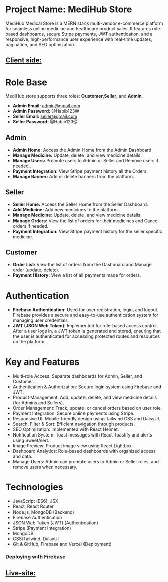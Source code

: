 # Project Name: MediHub Store
MediHub Medical Store is a MERN stack multi-vendor e-commerce platform for seamless online medicine and healthcare product sales. It features role-based dashboards, secure Stripe payments, JWT authentication, and a responsive, high-performance user experience with real-time updates, pagination, and SEO optimization.
## [Client side: ](https://github.com/ahasan2912/mediHub-client-side)
# Role Base
MediHub store supports three roles: **Customer**,**Seller**, and **Admin**.
- **Admin Email:** admin@gmail.com
- **Admin Password:** @Habib123@
- **Seller Email:** seller@gmail.com
- **Seller Password:** @Habib123@

## Admin
- **Admin Home:** Access the Admin Home from the Admin Dashboard.
- **Manage Medicine:** Update, delete, and view medicine details.
- **Manage Users:** Promote users to Admin or Seller and Remove users if needed..
- **Payment Integration:** View Stripe payment history all the Orders.
- **Manage Banner:** Add or delete banners from the platform.
    
## Seller
- **Seller Home:** Access the Seller Home from the Seller Dashboard.
- **Add Medicine:** Add new medicines to the platform..
- **Manage Medicine:** Update, delete, and view medicine details.
- **Manage Orders:** View the list of orders for their medicines and Cancel orders if needed.
- **Payment Integration:** View Stripe payment history for the seller specific medicine.

## Customer
- **Order List:** View the list of orders from the Dashboard and Manage order (update, delete).
- **Payment History:** View a list of all payments made for orders.

# Authentication
- **Firebase Authentication:** Used for user registration, login, and logout. Firebase provides a secure and easy-to-use authentication system for managing user credentials.
- **JWT (JSON Web Token):** Implemented for role-based access control. After a user logs in, a JWT token is generated and stored, ensuring that the user is authenticated for accessing protected routes and resources on the platform.

# Key and Features 
- Multi-role Access: Separate dashboards for Admin, Seller, and Customer.
- Authentication & Authorization: Secure login system using Firebase and JWT.
- Product Management: Add, update, delete, and view medicine details (for Admins and Sellers).
- Order Management: Track, update, or cancel orders based on user role.
- Payment Integration: Secure online payments using Stripe.
- Responsive UI: Mobile-friendly design using Tailwind CSS and DaisyUI.
- Search, Filter & Sort: Efficient navigation through products.
- SEO Optimization: Implemented with React Helmet.
- Notification System: Toast messages with React Toastify and alerts using SweetAlert.
- Image Preview: Product image view using React Lightbox.
- Dashboard Analytics: Role-based dashboards with organized access and data.
- Manage Users: Admin can promote users to Admin or Seller roles, and remove users when necessary.


# Technologies
- JavaScript (ES6), JSX
- React, React Router
- Node.js, MongoDB (Backend)
- Firebase Authentication
- JSON Web Token (JWT) (Authentication)
- Stripe (Payment Integration)
- MongoDB
- CSS/Tailwind, DaisyUI
- Git & GitHub, Firebase and Vercel (Deployment)

### Deploying with Firebase
## [Live-site: ](https://medihub-fullstack.web.app/)
